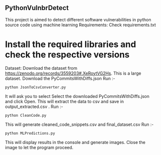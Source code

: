 ## PythonVulnbrDetect
This project is aimed to detect different software vulnerabilities in python source code using machine learning 
Requirements: 
Check requirements.txt 
# Install the required libraries and check the respective versions 
Dataset:
Download the dataset from https://zenodo.org/records/3559203#.XeRoytVG2Hs. This is a large dataset.
Download the PyCommitsWithDiffs.json 
Run :-
```
python JsonToCsvConverter.py
```
It will ask you to select 
Select the downloaded PyCommitsWithDiffs.json and click Open.
This will extract the data to csv and save in output_extracted.csv .
Run :-
```
python CleanCode.py
```
This will generate cleaned_code_snippets.csv and final_dataset.csv
Run :-
```
python MLPredictions.py
```
This will display results in the console and generate images.
Close the image to let the program proceed.

